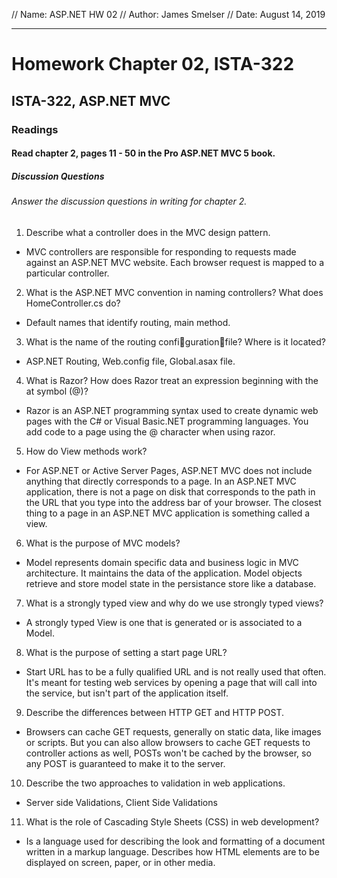 // Name: ASP.NET HW 02
// Author: James Smelser
// Date: August 14, 2019

-------------------------------------------------------
# Homework Chapter 02, ISTA-322
## ISTA-322, ASP.NET MVC
### Readings
#### Read chapter 2, pages 11 - 50 in the Pro ASP.NET MVC 5 book.
##### Discussion Questions
###### Answer the discussion questions in writing for chapter 2.
1. Describe what a controller does in the MVC design pattern.
- MVC controllers are responsible for responding to requests made against an ASP.NET MVC website. Each browser request is mapped to a particular controller.
2. What is the ASP.NET MVC convention in naming controllers? What does HomeController.cs do?
- Default names that identify routing, main method.
3. What is the name of the routing configurationfile? Where is it located?
- ASP.NET Routing, Web.config file, Global.asax file.
4. What is Razor? How does Razor treat an expression beginning with the at symbol (@)?
- Razor is an ASP.NET programming syntax used to create dynamic web pages with the C# or Visual Basic.NET programming languages. You add code to a page using the @ character when using razor.
5. How do View methods work?
- For ASP.NET or Active Server Pages, ASP.NET MVC does not include anything that directly corresponds to a page. In an ASP.NET MVC application, there is not a page on disk that corresponds to the path in the URL that you type into the address bar of your browser. The closest thing to a page in an ASP.NET MVC application is something called a view.
6. What is the purpose of MVC models?
- Model represents domain specific data and business logic in MVC architecture. It maintains the data of the application. Model objects retrieve and store model state in the persistance store like a database.
7. What is a strongly typed view and why do we use strongly typed views?
- A strongly typed View is one that is generated or is associated to a Model.
8. What is the purpose of setting a start page URL?
- Start URL has to be a fully qualified URL and is not really used that often. It's meant for testing web services by opening a page that will call into the service, but isn't part of the application itself.
9. Describe the differences between HTTP GET and HTTP POST.
- Browsers can cache GET requests, generally on static data, like images or scripts. But you can also allow browsers to cache GET requests to controller actions as well, POSTs won't be cached by the browser, so any POST is guaranteed to make it to the server.
10. Describe the two approaches to validation in web applications.
- Server side Validations, Client Side Validations
11. What is the role of Cascading Style Sheets (CSS) in web development?
- Is a language used for describing the look and formatting of a document written in a markup language. Describes how HTML elements are to be displayed on screen, paper, or in other media.
